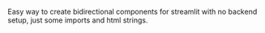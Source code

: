 Easy way to create bidirectional components for streamlit with no backend setup, just some imports and html strings.